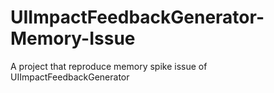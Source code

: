# UIImpactFeedbackGenerator-Memory-Issue
A project that reproduce memory spike issue of UIImpactFeedbackGenerator

